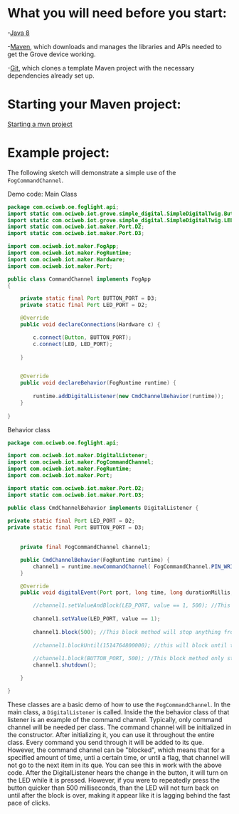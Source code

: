# What you will need before you start:
-[Java 8](https://docs.oracle.com/javase/8/docs/technotes/guides/install/install_overview.html) 

-[Maven](https://maven.apache.org/install.html), which downloads and manages the libraries and APIs needed to get the Grove device working.

-[Git](https://git-scm.com/), which clones a template Maven project with the necessary dependencies already set up.

# Starting your Maven project: 
[Starting a mvn project](https://github.com/oci-pronghorn/FogLighter/blob/master/README.md)

# Example project:

The following sketch will demonstrate a simple use of the ```FogCommandChannel```.

Demo code:
Main Class


```java
package com.ociweb.oe.foglight.api;
import static com.ociweb.iot.grove.simple_digital.SimpleDigitalTwig.Button;
import static com.ociweb.iot.grove.simple_digital.SimpleDigitalTwig.LED;
import static com.ociweb.iot.maker.Port.D2;
import static com.ociweb.iot.maker.Port.D3;

import com.ociweb.iot.maker.FogApp;
import com.ociweb.iot.maker.FogRuntime;
import com.ociweb.iot.maker.Hardware;
import com.ociweb.iot.maker.Port;

public class CommandChannel implements FogApp
{

	private static final Port BUTTON_PORT = D3;
	private static final Port LED_PORT = D2;

    @Override
    public void declareConnections(Hardware c) {

    	c.connect(Button, BUTTON_PORT);
    	c.connect(LED, LED_PORT);
        
    }


    @Override
    public void declareBehavior(FogRuntime runtime) {
    	
    	runtime.addDigitalListener(new CmdChannelBehavior(runtime));
    }
          
}
```


Behavior class

```java
package com.ociweb.oe.foglight.api;

import com.ociweb.iot.maker.DigitalListener;
import com.ociweb.iot.maker.FogCommandChannel;
import com.ociweb.iot.maker.FogRuntime;
import com.ociweb.iot.maker.Port;

import static com.ociweb.iot.maker.Port.D2;
import static com.ociweb.iot.maker.Port.D3;

public class CmdChannelBehavior implements DigitalListener {
	
private static final Port LED_PORT = D2;
private static final Port BUTTON_PORT = D3;

	
	private final FogCommandChannel channel1;

	public CmdChannelBehavior(FogRuntime runtime) {
		channel1 = runtime.newCommandChannel( FogCommandChannel.PIN_WRITER | DYNAMIC_MESSAGING);
	}

	@Override
	public void digitalEvent(Port port, long time, long durationMillis, int value) {

		//channel1.setValueAndBlock(LED_PORT, value == 1, 500); //This method could be used on its own
		
		channel1.setValue(LED_PORT, value == 1); 
		
		channel1.block(500); //This block method will stop anything from going through this channel for the specified amount of milliseconds
		
		//channel1.blockUntil(1514764800000); //this will block until the specified epoch time, 
		
		//channel1.block(BUTTON_PORT, 500); //This block method only stop any commands for the specified port, but other uses of the command channel will still be active
		channel1.shutdown();

	}

}
```


These classes are a basic demo of how to use the ```FogCommandChannel```. In the main class, a ```DigitalListener``` is called. Inside the the behavior class of that listener is an example of the command channel. Typically, only command channel will be needed per class. The command channel will be initialized in the constructor. After initializing it, you can use it throughout the entire class. Every command you send through it will be added to its que. However, the command channel can be "blocked", which means that for a specified amount of time, unti a certain time, or until a flag, that channel will not go to the next item in its que. You can see this in work with the above code. After the DigitalListener hears the change in the button, it will turn on the LED while it is pressed. However, if you were to repeatedly press the button quicker than 500 milliseconds, than the LED will not turn back on until after the block is over, making it appear like it is lagging behind the fast pace of clicks.
